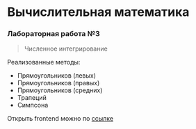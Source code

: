 # Вычислительная математика
### Лабораторная работа №3
> Численное интегрирование

Реализованные методы:
- Прямоугольников (левых)
- Прямоугольников (правых)
- Прямоугольников (средних)
- Трапеций
-  Симпсона

Открыть frontend можно по [ссылке](https://itmo-computational-math.github.io/comp-math-lab-3/src/) 